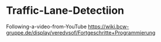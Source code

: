 # Traffic-Lane-Detectiion
Following-a-video-from-YouTube
https://wiki.bcw-gruppe.de/display/veredvsof/Fortgeschritte+Programmierung
